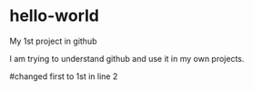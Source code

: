 # hello-world
My 1st project in github

I am trying to understand github and use it in my own projects.

#changed first to 1st in line 2
